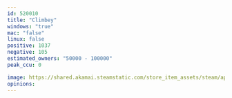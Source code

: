 ```yaml
---
id: 520010
title: "Climbey"
windows: "true"
mac: "false"
linux: false
positive: 1037
negative: 105
estimated_owners: "50000 - 100000"
peak_ccu: 0

image: https://shared.akamai.steamstatic.com/store_item_assets/steam/apps/520010/header.jpg?t=1641634740
opinions:
---
```

